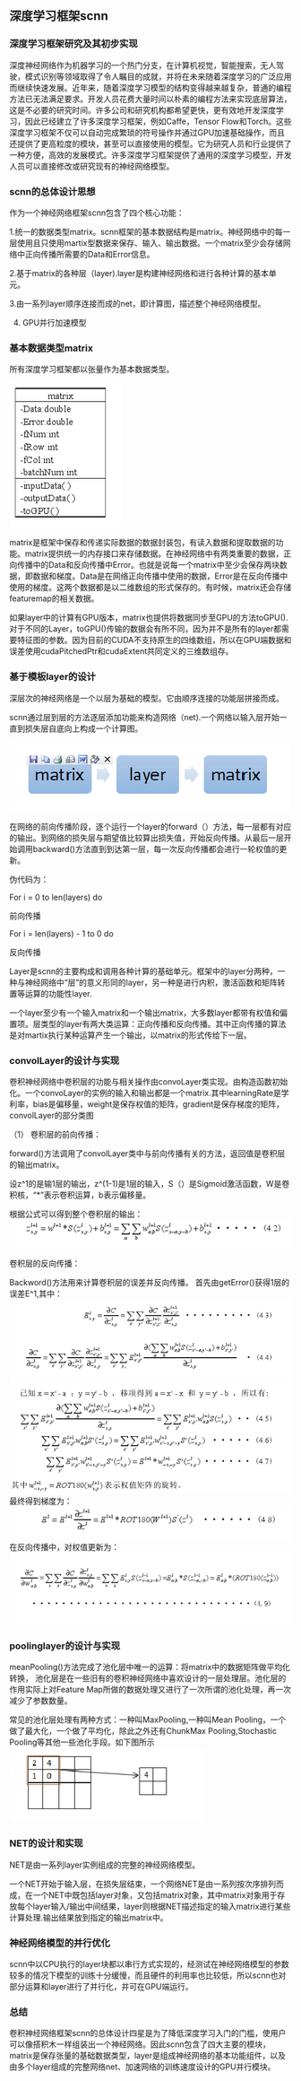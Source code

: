 ## 深度学习框架scnn
### 深度学习框架研究及其初步实现

 深度神经网络作为机器学习的一个热门分支，在计算机视觉，智能搜索，无人驾驶，模式识别等领域取得了令人瞩目的成就，并将在未来随着深度学习的广泛应用而继续快速发展。近年来，随着深度学习模型的结构变得越来越复杂，普通的编程方法已无法满足要求。开发人员花费大量时间以朴素的编程方法来实现底层算法，这是不必要的研究时间。许多公司和研究机构都希望更快，更有效地开发深度学习，因此已经建立了许多深度学习框架，例如Caffe，Tensor Flow和Torch。这些深度学习框架不仅可以自动完成繁琐的符号操作并通过GPU加速基础操作，而且还提供了更高粒度的模块，甚至可以直接使用的模型。它为研究人员和行业提供了一种方便，高效的发展模式。许多深度学习框架提供了通用的深度学习模型，开发人员可以直接修改或研究现有的神经网络模型。

### scnn的总体设计思想
作为一个神经网络框架scnn包含了四个核心功能：

1.统一的数据类型matrix。scnn框架的基本数据结构是matrix。神经网络中的每一层使用且只使用martix型数据来保存、输入、输出数据。一个matrix至少会存储网络中正向传播所需要的Data和Error信息。

2.基于matrix的各种层（layer).layer是构建神经网络和进行各种计算的基本单元。

3.由一系列layer顺序连接而成的net，即计算图，描述整个神经网络模型。

4. GPU并行加速模型
### 基本数据类型matrix
所有深度学习框架都以张量作为基本数据类型。

![](6.jpg)

matrix是框架中保存和传递实际数据的数据封装包，有读入数据和提取数据的功能。matrix提供统一的内存接口来存储数据。在神经网络中有两类重要的数据，正向传播中的Data和反向传播中Error。也就是说每一个matrix中至少会保存两块数据，即数据和梯度。Data是在网络正向传播中使用的数据，Error是在反向传播中使用的梯度。这两个数据都是以二维数组的形式保存的。有时候，matrix还会存储featuremap的相关数据。

如果layer中的计算有GPU版本，matrix也提供将数据同步至GPU的方法toGPU().对于不同的Layer，toGPU()传输的数据会有所不同，因为并不是所有的layer都需要特征图的参数。因为目前的CUDA不支持原生的四维数组，所以在GPU端数据和误差使用cudaPitchedPtr和cudaExtent共同定义的三维数组存。
### 基于模板layer的设计
深层次的神经网络是一个以层为基础的模型。它由顺序连接的功能层拼接而成。

scnn通过层到层的方法逐层添加功能来构造网络（net).一个网络以输入层开始一直到损失层自底向上构成一个计算图。

![](8.jpg)

在网络的前向传播阶段，逐个运行一个layer的forward（）方法，每一层都有对应的输出。到网络的损失层与期望值比较算出损失值，开始反向传播。从最后一层开始调用backward()方法直到到达第一层，每一次反向传播都会进行一轮权值的更新。

伪代码为：

For i = 0 to len(layers) do

前向传播

For i = len(layers) - 1 to 0 do

反向传播

Layer是scnn的主要构成和调用各种计算的基础单元。框架中的layer分两种，一种与神经网络中“层”的意义形同的layer，另一种是进行内积，激活函数和矩阵转置等运算的功能性layer.

一个layer至少有一个输入matrix和一个输出matrix，大多数layer都带有权值和偏置项。层类型的layer有两大类运算：正向传播和反向传播。其中正向传播的算法是对martix执行某种运算产生一个输出，以matrix的形式传给下一层。
### convolLayer的设计与实现
卷积神经网络中卷积层的功能与相关操作由convoLayer类实现。由构造函数初始化。一个convoLayer的实例的输入和输出都是一个matrix.其中learningRate是学利率，bias是偏移量，weight是保存权值的矩阵，gradient是保存梯度的矩阵，convolLayer的部分类图

（1） 卷积层的前向传播：

forward()方法调用了convolLayer类中与前向传播有关的方法，返回值是卷积层的输出matrix。

设z^1的是输1层的输出，z^(1-1)是1层的输入，S（）是Sigmoid激活函数，W是卷积核，“*”表示卷积运算，b表示偏移量。

根据公式可以得到整个卷积层的输出：
![](1.jpg)

卷积层的反向传播：

Backword()方法用来计算卷积层的误差并反向传播。
首先由getError()获得1层的误差E^1,其中：
![](2.jpg)
![](3.jpg)
最终得到梯度为：
![](4.jpg)
在反向传播中，对权值更新为：
![](5.jpg)
### poolinglayer的设计与实现
meanPooling()方法完成了池化层中唯一的运算：将matrix中的数据矩阵做平均化转换，
池化层是在一些旧有的卷积神经网络中喜欢设计的一层处理层。池化层的作用实际上对Feature Map所做的数据处理又进行了一次所谓的池化处理，再一次减少了参数数量。

常见的池化层处理有两种方式：一种叫MaxPooling,一种叫Mean Pooling，一个做了最大化，一个做了平均化，除此之外还有ChunkMax Pooling,Stochastic Pooling等其他一些池化手段。如下图所示
![](7.jpg)
### NET的设计和实现
NET是由一系列layer实例组成的完整的神经网络模型。

一个NET开始于输入层，在损失层结束，一个网络NET是由一系列按次序排列而成，在一个NET中既包括layer对象，又包括matrix对象，其中matrix对象用于存放每个layer输入/输出中间结果，layer则根据NET描述指定的输入matrix进行某些计算处理.输出结果放到指定的输出matrix中。
### 神经网络模型的并行优化
scnn中以CPU执行的layer块都以串行方式实现的，经测试在神经网络模型的参数较多的情况下模型的训练十分缓慢，而且硬件的利用率也比较低，所以scnn也对部分运算和layer进行了并行化，并可在GPU端运行。
### 总结
卷积神经网络框架scnn的总体设计四星是为了降低深度学习入门的门槛，使用户可以像搭积木一样组装出一个神经网络。因此scnn包含了四大主要的模块，matrix是保存张量的基础数据类型，layer是组成神经网络的基本功能组件，以及由多个layer组成的完整网络net、加速网络的训练速度设计的GPU并行模块。
